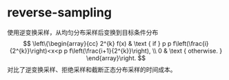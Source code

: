 # reverse-sampling

使用逆变换采样，从均匀分布采样后变换到目标条件分布
$$
\left\{\begin{array}{cc}
2^{k} f(x) & \text { if } p p f\left(\frac{i}{2^{k}}\right)<x<p p f\left(\frac{i+1}{2^{k}}\right), \\
0 & \text { otherwise. }
\end{array}\right.
$$
对比了逆变换采样、拒绝采样和截断正态分布采样的时间成本。

